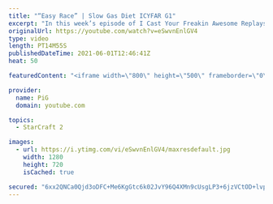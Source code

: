```yaml
---
title: "“Easy Race” | Slow Gas Diet ICYFAR G1"
excerpt: "In this week’s episode of I Cast Your Freakin Awesome Replays (ICYFAR) players sent in their replays where their gas mining was limited to one worker per structure!   NEW ICYFAR CHALLENGE: \"Yeah, Nah\" - block your opponents buildings at every turn. This week's ICYFAR powered by AMD. Send submissions"
originalUrl: https://youtube.com/watch?v=eSwvnEnlGV4
type: video
length: PT14M55S
publishedDateTime: 2021-06-01T12:46:41Z
heat: 50

featuredContent: "<iframe width=\"800\" height=\"500\" frameborder=\"0\" src=\"https://www.youtube.com/embed/eSwvnEnlGV4\" allow=\"accelerometer; autoplay; encrypted-media; gyroscope; picture-in-picture\" allowfullscreen></iframe>"

provider:
  name: PiG
  domain: youtube.com

topics:
  - StarCraft 2

images:
  - url: https://i.ytimg.com/vi/eSwvnEnlGV4/maxresdefault.jpg
    width: 1280
    height: 720
    isCached: true

secured: "6xx2QNCa0Qjd3oDFC+Me6KgGtc6k02JvY96Q4XMn9cUsgLP3+6jzVCtOD+lvpS/nSAVNQ4cuTjVurVGRjXLoptX2bibES45ya4qU0AXSdw8dqARrim6qERDCRAHgJJFHdg1jmPWFFOVsi1QbhRlu7EIg5zocfvyLGhCQVMIL9FNWlnuPVbVbXkdeeqbYvPQi0HtO9up5NdGl1NIpmyC4zFpniWy6ahiCidKUwhtyBujX/2lYUhHRCd5fZgkB0M73klYelRLjpgBX7kW1yQnvQY+kGaYrs9uqy07O3JPJnfiHbHC69XZOtEgmv8nw+eppxHgYO+HVvOdtjcUEikoKoJRvnUk43KmYmqLDqSi8CNAs85F2jeLHXNl7El751+wzaoVOZx8vRr9deiF0TygfJKto+VZ0ZF+qIm2eV6sZ/kU=;/oADa14Z88BNXVoRoMwPDA=="
---
```


